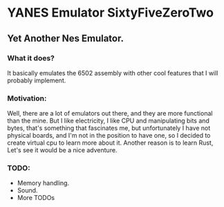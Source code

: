 # YANES Emulator SixtyFiveZeroTwo

## Yet Another Nes Emulator.

### What it does?
It basically emulates the 6502 assembly with other cool features that I will probably implement.

### Motivation:
Well, there are a lot of emulators out there, and they are more functional than the mine.
But I like electricity, I like CPU and manipulating bits and bytes, that's something that fascinates me, but unfortunately I have not
physical boards, and I'm not in the position to have one, so I decided to create virtual cpu to learn more about it.
Another reason is to learn Rust, Let's see it would be a nice adventure.

### TODO:
- Memory handling.
- Sound.
- More TODOs